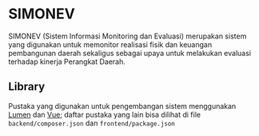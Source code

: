 # SIMONEV
SIMONEV (Sistem Informasi Monitoring dan Evaluasi) merupakan sistem yang digunakan untuk memonitor realisasi fisik dan keuangan pembangunan daerah sekaligus sebagai upaya untuk melakukan evaluasi terhadap kinerja Perangkat Daerah.
## Library 
Pustaka yang digunakan untuk pengembangan sistem menggunakan [Lumen](https://lumen.laravel.com) dan [Vue](https://vuejs.org); daftar pustaka yang lain bisa dilihat di file `backend/composer.json` dan `frontend/package.json`
